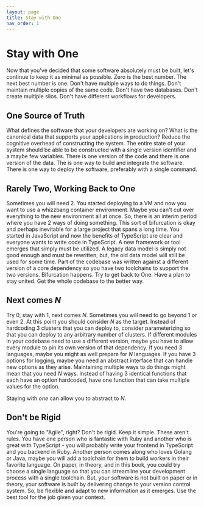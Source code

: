 ```yaml
---
layout: page
title: Stay with One
nav_order: 1
---
```


# Stay with One

Now that you've decided that some software absolutely must be built,
let's continue to keep it as minimal as possible. Zero is the best number.
The next best number is one. Don't have multiple ways to do things.
Don't maintain multiple copies of the same code. Don't have two databases.
Don't create multiple silos. Don't have different workflows for developers.

## One Source of Truth

What defines the software that your developers are working on?
What is the canonical data that supports your applications in production?
Reduce the cognitive overhead of constructing the system.
The entire state of your system should be able to be constructed with a
single
version identifier and a maybe few variables.
There is one version of the code
and there is one version of the data. The is one way to build and integrate
the software. There is one way to deploy the software,
preferably with a single command.

## Rarely Two, Working Back to One

Sometimes you will need 2. You started deploying to a VM and now you want
to use a whizzbang container environment. Maybe you can't cut over everything
to the new environment all at once. So, there is an interim period where
you have 2 ways of doing something. This sort of bifurcation is okay and
perhaps inevitable for a large project that spans a long time. You started
in JavaScript and now the benefits of TypeScript are clear and everyone
wants to write code in TypeScript. A new framework or tool emerges that
simply must be utilized. A legacy data model is simply not good enough and
must be rewritten; but, the old data model will still be used for some time.
Part of the codebase was written against a different version of a core
dependency so you have two toolchains to support the two versions.
Bifurcation happens. Try to get back to One. Have a plan to stay united.
Get the whole codebase to the better way.

## Next comes _N_

Try 0, stay with 1, next comes _N_. Sometimes you will need to go beyond
1 or even 2. At this point you should consider _N_ as the target. Instead
of hardcoding 3 clusters that you can deploy to, consider parameterizing so
that you can deploy to any arbitrary number of clusters.
If different modules in your codebase need to use a different version,
maybe you have to allow
every module to pin its own version of that dependency.
If you need 3
languages, maybe you might as well prepare for _N_ languages.
If you have 3 options
for logging, maybe you need an abstract interface that can handle new options
as they arise. Maintaining multiple ways to do things might mean that you need
_N_ ways. Instead of having 3 identical functions that each have an option
hardcoded, have one function that can take multiple values for the option.

Staying with _one_ can allow you to abstract to _N_.

## Don't be Rigid

You're going to "Agile", right? Don't be rigid. Keep it simple. These aren't
rules. You have one person who is fantastic with Ruby and another who is
great with TypeScript - you will probably write your frontend in TypeScript
and you backend in Ruby. Another person comes along who loves Golang or Java,
maybe you will add a toolchain for them to build workers in their favorite
language. On paper, in theory, and in this book, you could try choose
a single language so that you can streamline your development process with
a single toolchain. But, your software is not built on paper or in theory,
your software is built by delivering change to your version control system.
So, be flexible and adapt to new information as it emerges.
Use the best tool for the job given your context.
